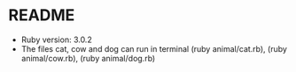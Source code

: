 # README

* Ruby version: 3.0.2
* The files cat, cow and dog can run in terminal 
(ruby animal/cat.rb), (ruby animal/cow.rb), (ruby animal/dog.rb)